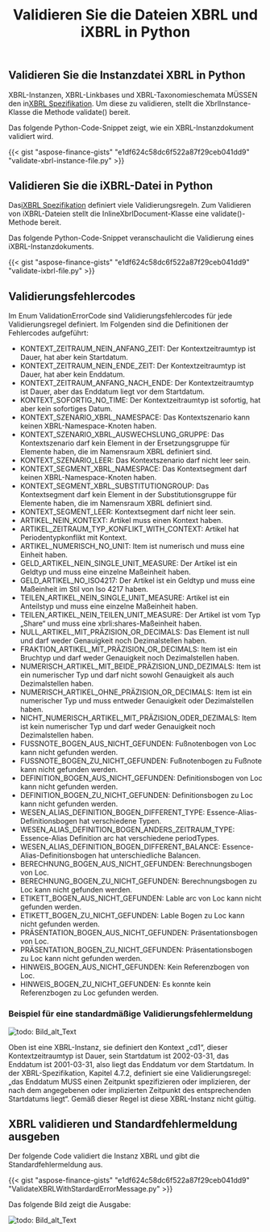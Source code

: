 ﻿---
title: Validieren Sie die Dateien XBRL und iXBRL in Python
linktitle: Validieren Sie die Dateien XBRL und iXBRL
keywords: xbrl taxonomy,xbrl,ixbrl,xbrl linkbases,xbrl Instances
description: Python Finance Bibliothek API kann XBRL- und iXBRL-Dateien validieren. Weitere Informationen finden Sie in den Beispielcodes in diesem Artikel.
type: docs
weight: 30
url: /de/python-net/validate-xbrl-and-ixbrl-files/
---
## **Validieren Sie die Instanzdatei XBRL in Python**
 XBRL-Instanzen, XBRL-Linkbases und XBRL-Taxonomieschemata MÜSSEN den in[XBRL Spezifikation](http://www.xbrl.org/Specification/XBRL-2.1/REC-2003-12-31/XBRL-2.1-REC-2003-12-31+corrected-errata-2013-02-20.html). Um diese zu validieren, stellt die XbrlInstance-Klasse die Methode validate() bereit.

Das folgende Python-Code-Snippet zeigt, wie ein XBRL-Instanzdokument validiert wird.

{{< gist "aspose-finance-gists" "e1df624c58dc6f522a87f29ceb041dd9" "validate-xbrl-instance-file.py" >}}
## **Validieren Sie die iXBRL-Datei in Python**
 Das[iXBRL Spezifikation](http://www.xbrl.org/specification/inlinexbrl-part1/rec-2013-11-18/inlinexbrl-part1-rec-2013-11-18.html) definiert viele Validierungsregeln. Zum Validieren von iXBRL-Dateien stellt die InlineXbrlDocument-Klasse eine validate()-Methode bereit.

Das folgende Python-Code-Snippet veranschaulicht die Validierung eines iXBRL-Instanzdokuments.

{{< gist "aspose-finance-gists" "e1df624c58dc6f522a87f29ceb041dd9" "validate-ixbrl-file.py" >}}
## **Validierungsfehlercodes**
 Im Enum ValidationErrorCode sind Validierungsfehlercodes für jede Validierungsregel definiert.
Im Folgenden sind die Definitionen der Fehlercodes aufgeführt:

- KONTEXT_ZEITRAUM_NEIN_ANFANG_ZEIT: Der Kontextzeitraumtyp ist Dauer, hat aber kein Startdatum.
- KONTEXT_ZEITRAUM_NEIN_ENDE_ZEIT: Der Kontextzeitraumtyp ist Dauer, hat aber kein Enddatum.
- KONTEXT_ZEITRAUM_ANFANG_NACH_ENDE: Der Kontextzeitraumtyp ist Dauer, aber das Enddatum liegt vor dem Startdatum.
- KONTEXT_SOFORTIG_NO_TIME: Der Kontextzeitraumtyp ist sofortig, hat aber kein sofortiges Datum.
- KONTEXT_SZENARIO_XBRL_NAMESPACE: Das Kontextszenario kann keinen XBRL-Namespace-Knoten haben.
- KONTEXT_SZENARIO_XBRL_AUSWECHSLUNG_GRUPPE: Das Kontextszenario darf kein Element in der Ersetzungsgruppe für Elemente haben, die im Namensraum XBRL definiert sind.
- KONTEXT_SZENARIO_LEER: Das Kontextszenario darf nicht leer sein.
- KONTEXT_SEGMENT_XBRL_NAMESPACE: Das Kontextsegment darf keinen XBRL-Namespace-Knoten haben.
- KONTEXT_SEGMENT_XBRL_SUBSTITUTIONGROUP: Das Kontextsegment darf kein Element in der Substitutionsgruppe für Elemente haben, die im Namensraum XBRL definiert sind.
- KONTEXT_SEGMENT_LEER: Kontextsegment darf nicht leer sein.
- ARTIKEL_NEIN_KONTEXT: Artikel muss einen Kontext haben.
- ARTIKEL_ZEITRAUM_TYP_KONFLIKT_WITH_CONTEXT: Artikel hat Periodentypkonflikt mit Kontext.
- ARTIKEL_NUMERISCH_NO_UNIT: Item ist numerisch und muss eine Einheit haben.
- GELD_ARTIKEL_NEIN_SINGLE_UNIT_MEASURE: Der Artikel ist ein Geldtyp und muss eine einzelne Maßeinheit haben.
- GELD_ARTIKEL_NO_ISO4217: Der Artikel ist ein Geldtyp und muss eine Maßeinheit im Stil von Iso 4217 haben.
- TEILEN_ARTIKEL_NEIN_SINGLE_UNIT_MEASURE: Artikel ist ein Anteilstyp und muss eine einzelne Maßeinheit haben.
- TEILEN_ARTIKEL_NEIN_TEILEN_UNIT_MEASURE: Der Artikel ist vom Typ „Share“ und muss eine xbrli:shares-Maßeinheit haben.
- NULL_ARTIKEL_MIT_PRÄZISION_OR_DECIMALS: Das Element ist null und darf weder Genauigkeit noch Dezimalstellen haben.
- FRAKTION_ARTIKEL_MIT_PRÄZISION_OR_DECIMALS: Item ist ein Bruchtyp und darf weder Genauigkeit noch Dezimalstellen haben.
- NUMERISCH_ARTIKEL_MIT_BEIDE_PRÄZISION_UND_DEZIMALS: Item ist ein numerischer Typ und darf nicht sowohl Genauigkeit als auch Dezimalstellen haben.
- NUMERISCH_ARTIKEL_OHNE_PRÄZISION_OR_DECIMALS: Item ist ein numerischer Typ und muss entweder Genauigkeit oder Dezimalstellen haben.
- NICHT_NUMERISCH_ARTIKEL_MIT_PRÄZISION_ODER_DEZIMALS: Item ist kein numerischer Typ und darf weder Genauigkeit noch Dezimalstellen haben.
- FUSSNOTE_BOGEN_AUS_NICHT_GEFUNDEN: Fußnotenbogen von Loc kann nicht gefunden werden.
- FUSSNOTE_BOGEN_ZU_NICHT_GEFUNDEN: Fußnotenbogen zu Fußnote kann nicht gefunden werden.
- DEFINITION_BOGEN_AUS_NICHT_GEFUNDEN: Definitionsbogen von Loc kann nicht gefunden werden.
- DEFINITION_BOGEN_ZU_NICHT_GEFUNDEN: Definitionsbogen zu Loc kann nicht gefunden werden.
- WESEN_ALIAS_DEFINITION_BOGEN_DIFFERENT_TYPE: Essence-Alias-Definitionsbogen hat verschiedene Typen.
- WESEN_ALIAS_DEFINITION_BOGEN_ANDERS_ZEITRAUM_TYPE: Essence-Alias Definition arc hat verschiedene periodTypes.
- WESEN_ALIAS_DEFINITION_BOGEN_DIFFERENT_BALANCE: Essence-Alias-Definitionsbogen hat unterschiedliche Balancen.
- BERECHNUNG_BOGEN_AUS_NICHT_GEFUNDEN: Berechnungsbogen von Loc.
- BERECHNUNG_BOGEN_ZU_NICHT_GEFUNDEN: Berechnungsbogen zu Loc kann nicht gefunden werden.
- ETIKETT_BOGEN_AUS_NICHT_GEFUNDEN: Lable arc von Loc kann nicht gefunden werden.
- ETIKETT_BOGEN_ZU_NICHT_GEFUNDEN: Lable Bogen zu Loc kann nicht gefunden werden.
- PRÄSENTATION_BOGEN_AUS_NICHT_GEFUNDEN: Präsentationsbogen von Loc.
- PRÄSENTATION_BOGEN_ZU_NICHT_GEFUNDEN: Präsentationsbogen zu Loc kann nicht gefunden werden.
- HINWEIS_BOGEN_AUS_NICHT_GEFUNDEN: Kein Referenzbogen von Loc.
- HINWEIS_BOGEN_ZU_NICHT_GEFUNDEN: Es konnte kein Referenzbogen zu Loc gefunden werden.
### **Beispiel für eine standardmäßige Validierungsfehlermeldung**
![todo: Bild_alt_Text](validate-xbrl-and-ixbrl-files_1.png)

Oben ist eine XBRL-Instanz, sie definiert den Kontext „cd1“, dieser Kontextzeitraumtyp ist Dauer, sein Startdatum ist 2002-03-31, das Enddatum ist 2001-03-31, also liegt das Enddatum vor dem Startdatum. In der XBRL-Spezifikation, Kapitel 4.7.2, definiert sie eine Validierungsregel: „das Enddatum MUSS einen Zeitpunkt spezifizieren oder implizieren, der nach dem angegebenen oder implizierten Zeitpunkt des entsprechenden Startdatums liegt“. Gemäß dieser Regel ist diese XBRL-Instanz nicht gültig.
## **XBRL validieren und Standardfehlermeldung ausgeben**
Der folgende Code validiert die Instanz XBRL und gibt die Standardfehlermeldung aus.

{{< gist "aspose-finance-gists" "e1df624c58dc6f522a87f29ceb041dd9" "ValidateXBRLWithStardardErrorMessage.py" >}}

Das folgende Bild zeigt die Ausgabe:

![todo: Bild_alt_Text](validate-xbrl-and-ixbrl-files_2.png)



